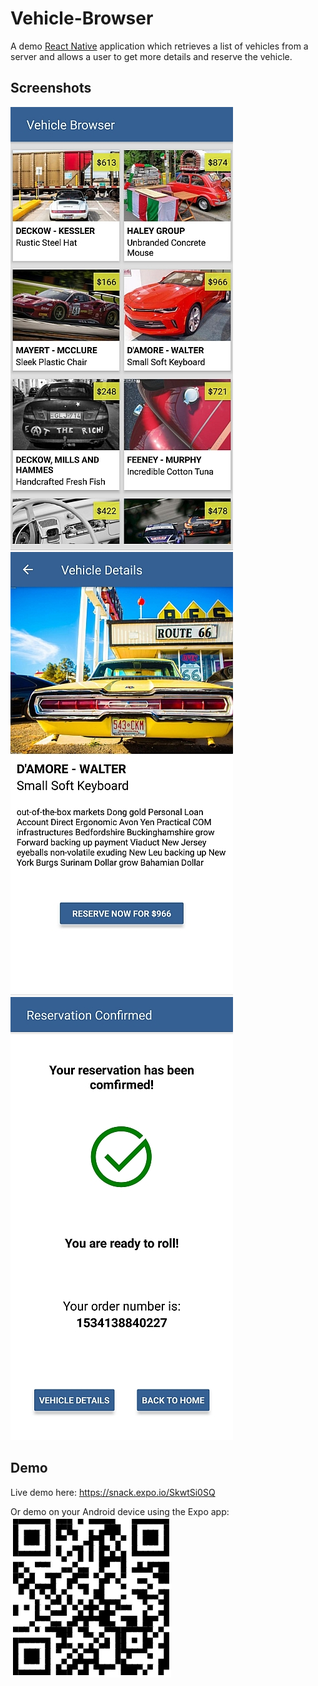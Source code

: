 Vehicle-Browser
===============

A demo [React Native](https://github.com/facebook/react-native) application which retrieves a list of vehicles from a server and allows a user to get more details and reserve the vehicle.

## Screenshots

![Screenshot 1: Search listings](assets/screenshot-1.jpg)
![Screenshot 2: Listing details](assets/screenshot-2.jpg)
![Screenshot 3: Reservation completed](assets/screenshot-3.jpg)

## Demo
Live demo here: https://snack.expo.io/SkwtSi0SQ

Or demo on your Android device using the Expo app:
![QR Code for demo](assets/qrcode.png)
